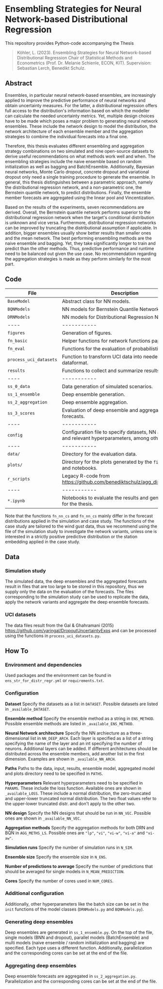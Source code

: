 # Ensembling Strategies for Neural Network-based Distributional Regression

This repository provides Python-code accompanying the Thesis

> Köhler, L. (2023). 
> Ensembling Strategies for Neural Network-based Distributional Regression
> Chair of Statistical Methods and Econometrics (Prof. Dr. Melanie Schienle, ECON, KIT).
> Supervision: Sebastian Lerch, Benedikt Schulz.

## Abstract

Ensembles, in particular neural network-based ensembles, are increasingly applied to improve the predictive performance of neural networks and obtain uncertainty measures. For the latter, a distributional regression offers full access to the distribution's information based on which the modeller can calculate the needed uncertainty metrics. Yet, multiple design choices have to be made which poses a major problem to generating neural network ensembles. These include the network design to model the distribution, the network architecture of each ensemble member and the aggregation strategies to combine the individual forecasts into a final one.

Therefore, this thesis evaluates different ensembling and aggregation strategy combinations on two simulated and nine open-source datasets to derive useful recommendations on what methods work well and when. The ensembling strategies include the naive ensemble based on random initialization as well as bagging and BatchEnsemble. Additionally, Bayesian neural networks, Monte Carlo dropout, concrete dropout and variational dropout only need a single training procedure to generate the ensemble. In general, this thesis distinguishes between a parametric approach, namely the distributional regression network, and a non-parametric one, the Bernstein quantile network, to predict distributions. Finally, the ensemble member forecasts are aggregated using the linear pool and Vincentization.

Based on the results of the experiments, seven recommendations are derived. Overall, the Bernstein quantile network performs superior to the distributional regression network when the target's conditional distribution is unknown and vice versa. Furthermore, distributional regression networks can be improved by truncating the distributional assumption if applicable. In addition, bigger ensembles usually show better results than smaller ones and the mean network. The best performing ensembling methods are the naive ensemble and bagging. Yet, they take significantly longer to train and predict than the other methods. Thus, predictive performance and runtime need to be balanced out given the use case. No recommendation regarding the aggregation strategies is made as they perform similarly for the most part.


## Code

| File | Description |
| ---- | ----------- | 
| `BaseModel` | Abstract class for NN models. |
| `BQNModels` | NN models for Bernstein Quantile Networks. |
| `DRNModels` | NN models for Distributional Regression Networks. |
| ---- | ----------- |
| `figures` | Generation of figures. |
| `fn_basic` | Helper functions for network functions paper. |
| `fn_eval` | Functions for the evaluation of probabilistic forecasts. |
| `process_uci_datasets` | Function to transform UCI data into needed dataformat. |
| `results` | Functions to collect and summarize results. |
| ---- | ----------- | 
| `ss_0_data` | Data generation of simulated scenarios. |
| `ss_1_ensemble` | Deep ensemble generation. |
| `ss_2_aggregation` | Deep ensemble aggregation. |
| `ss_3_scores` | Evaluation of deep ensemble and aggregated forecasts. |
| ---- | ----------- | 
| `config` | Configuration file to specify datasets, NN architecture and relevant hyperparameters, among others. | 
| ---- | ----------- | 
| `data/` | Directory for the evaluation data. |
| `plots/` | Directory for the plots generated by the `figure`-file and notebooks. |
| `r_scripts` | Legacy R-code from https://github.com/benediktschulz/agg_distr_deep_ens |
| ---- | ----------- |
| `*.ipynb` | Notebooks to evaluate the results and generate plots for the thesis. |

Note that the functions `fn_nn_cs` and `fn_nn_cs` mainly differ in the forecast distributions applied in the simulation and case study. The functions of the case study are tailored to the wind gust data, thus we recommend using the file of the simulation study to investigate the network variants, unless one is interested in a strictly positive predictive distribution or the station embedding applied in the case study.

## Data

### Simulation study

The simulated data, the deep ensembles and the aggregated forecasts result in files that are too large to be stored in this repository, thus we supply only the data on the evaluation of the forecasts. The files corresponding to the simulation study can be used to replicate the data, apply the network variants and aggregate the deep ensemble forecasts.

### UCI datasets

The data files result from the Gal & Ghahramani (2015) https://github.com/yaringal/DropoutUncertaintyExps and can be processed using the functions in `process_uci_datasets.py`.

## How To

### Environment and dependencies

Used packages and the environment can be found in `ens_str_for_distr_regr.yml` or `requirements.txt`.

### Configuration

**Dataset** Specify the datasets as a list in `DATASET`. Possible datasets are listed in `_available_DATASET`.

**Ensemble method** Specify the ensemble method as a string in `ENS_METHOD`. Possible ensemble methods are listed in `_available_ENS_METHOD`.

**Neural Network architecture** Specify the NN archiecture as a three-dimensional list in `NN_DEEP_ARCH`. Each layer is specified as a list of a string specifying the name of the layer and an int specifying the number of neurons. Additional layers can be added. If different architectures should be distributed across the ensemble members, add another list in the first dimension. Examples are shown in `_available_NN_ARCH`.

**Paths** Paths to the data, input, results, ensemble model, aggregated model and plots directory need to be specified in `PATHS`.

**Hyperparameters** Relevant hyperparameters need to be specified in `PARAMS`. These include the loss function. Available ones are shown in `_available_LOSS`. These include a normal distribution, the zero-truncated and upper-lower truncated normal distribution. The two float values refer to the upper-lower truncated distr. and don't apply to the other two.

**NN design** Specify the NN designs that should be run in `NN_VEC`. Possible ones are shown in `_available_NN_VEC`.

**Aggregation methods** Specify the aggregation methods for both DRN and BQN in `AGG_METHS_LS`. Possible ones are `"lp"`, `"vi"`, `"vi-w"`, `"vi-a"` and `"vi-aw"`.

**Simulation runs** Specify the number of simulation runs in `N_SIM`.

**Ensemble size** Specify the ensemble size in `N_ENS`.

**Number of predictions to average** Specify the number of predictions that should be averaged for single models in `N_MEAN_PREDICTION`.

**Cores** Specify the number of cores used in `NUM_CORES`.

### Additional configuration

Additionally, other hyperparameters like the batch size can be set in the `init` functions of the model classes (`DRNModels.py` and `BQNModels.py`).


### Generating deep ensembles

Deep ensembles are generated in `ss_1_ensemble.py`. On the top of the file, single models (BNN and dropout), parallel models (BatchEnsemble) and multi models (naive ensemble / random initialization and bagging) are specified. Each type uses a different function. Additionally, parallelization and the corresponding cores can be set at the end of the file. 

### Aggregating deep ensembles

Deep ensemble forecasts are aggregated in `ss_2_aggregation.py`. Parallelization and the corresponding cores can be set at the end of the file.




